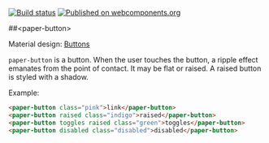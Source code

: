 [![Build status](https://travis-ci.org/PolymerElements/paper-button.svg?branch=master)](https://travis-ci.org/PolymerElements/paper-button) [![Published on webcomponents.org](https://img.shields.io/badge/webcomponents.org-published-blue.svg)](https://beta.webcomponents.org/element/PolymerElements/paper-button)

##&lt;paper-button&gt;

Material design: [Buttons](https://www.google.com/design/spec/components/buttons.html)

`paper-button` is a button. When the user touches the button, a ripple effect emanates from the point of contact. It may be flat or raised. A raised button is styled with a shadow.

Example:

<!---
```
<custom-element-demo>
  <template>
    <script src="../webcomponentsjs/webcomponents-lite.js"></script>
    <link rel="import" href="paper-button.html">
    <link rel="import" href="../paper-styles/color.html">
    <style is="custom-style">
      #container {
        display: flex;
      }
      paper-button {
        font-family: 'Roboto', 'Noto', sans-serif;
        font-weight: normal;
        font-size: 14px;
        -webkit-font-smoothing: antialiased;
      }
      paper-button.pink {
        color: var(--paper-pink-a200);
        --paper-button-ink-color: var(--paper-pink-a200);
      }
      paper-button.pink:hover {
        background-color: var(--paper-pink-100);
      }
      paper-button.indigo {
        background-color: var(--paper-indigo-500);
        color: white;
        --paper-button-raised-keyboard-focus: {
          background-color: var(--paper-pink-a200) !important;
          color: white !important;
        };
      }
      paper-button.indigo:hover {
        background-color: var(--paper-indigo-400);
      }
      paper-button.green {
        background-color: var(--paper-green-500);
        color: white;
      }
      paper-button.green[active] {
        background-color: var(--paper-red-500);
      }
      paper-button.disabled {
        color: white;
      }
    </style>
    <div id="container">
      <next-code-block></next-code-block>
    </div>
  </template>
</custom-element-demo>
```
-->

```html
<paper-button class="pink">link</paper-button>
<paper-button raised class="indigo">raised</paper-button>
<paper-button toggles raised class="green">toggles</paper-button>
<paper-button disabled class="disabled">disabled</paper-button>
```
